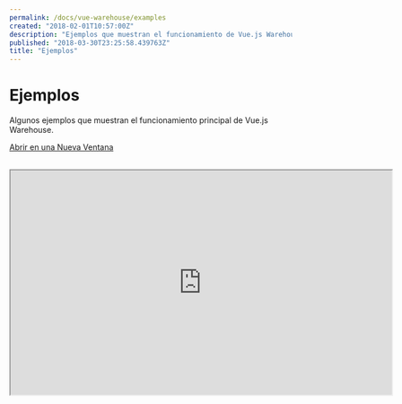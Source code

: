 ```yaml
---
permalink: /docs/vue-warehouse/examples
created: "2018-02-01T10:57:00Z"
description: "Ejemplos que muestran el funcionamiento de Vue.js Warehouse."
published: "2018-03-30T23:25:58.439763Z"
title: "Ejemplos"
---
```


<Canonical />

# Ejemplos

Algunos ejemplos que muestran el funcionamiento principal de Vue.js Warehouse.

[Abrir en una Nueva Ventana](https://vue-warehouse-examples.now.sh/)

<br>

<div class="example-iframe">
  <iframe src="https://vue-warehouse-examples.now.sh/" height="400" width="680" sandbox="allow-scripts allow-same-origin allow-popups"></iframe>
</div>
